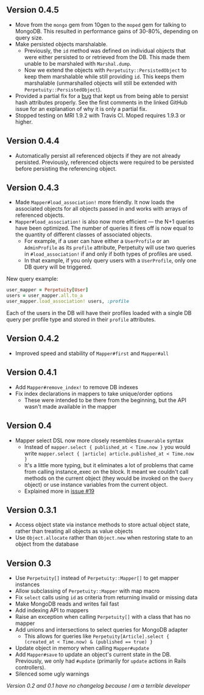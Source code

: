 ## Version 0.4.5

- Move from the `mongo` gem from 10gen to the `moped` gem for talking to MongoDB. This resulted in performance gains of 30-80%, depending on query size.
- Make persisted objects marshalable.
  - Previously, the `id` method was defined on individual objects that were either persisted to or retrieved from the DB. This made them unable to be marshaled with `Marshal.dump`.
  - Now we extend the objects with `Perpetuity::PersistedObject` to keep them marshalable while still providing `id`. This keeps them marshalable (unmarshalled objects will still be extended with `Perpetuity::PersistedObject`).
- Provided a partial fix for a [bug](https://github.com/jgaskins/perpetuity/issues/23) that kept us from being able to persist hash attributes properly. See the first comments in the linked GitHub issue for an explanation of why it is only a partial fix.
- Stopped testing on MRI 1.9.2 with Travis CI. Moped requires 1.9.3 or higher.

## Version 0.4.4

- Automatically persist all referenced objects if they are not already persisted. Previously, referenced objects were required to be persisted before persisting the referencing object.

## Version 0.4.3

- Made `Mapper#load_association!` more friendly. It now loads the associated objects for all objects passed in and works with arrays of referenced objects.
- `Mapper#load_association!` is also now more efficient — the N+1 queries have been optimized. The number of queries it fires off is now equal to the quantity of different classes of associated objects.
  - For example, if a user can have either a `UserProfile` or an `AdminProfile` as its `profile` attribute, Perpetuity will use two queries in `#load_association!` if and only if both types of profiles are used.
  - In that example, if you only query users with a `UserProfile`, only one DB query will be triggered.

New query example:

```ruby
user_mapper = Perpetuity[User]
users = user_mapper.all.to_a
user_mapper.load_association! users, :profile
```

Each of the users in the DB will have their profiles loaded with a single DB query per profile type and stored in their `profile` attributes.

## Version 0.4.2

- Improved speed and stability of `Mapper#first` and `Mapper#all`

## Version 0.4.1

- Add `Mapper#remove_index!` to remove DB indexes
- Fix index declarations in mappers to take unique/order options
  - These were intended to be there from the beginning, but the API wasn't made available in the mapper

## Version 0.4

- Mapper select DSL now more closely resembles `Enumerable` syntax
  - Instead of `mapper.select { published_at < Time.now }` you would write `mapper.select { |article| article.published_at < Time.now }`
  - It's a little more typing, but it eliminates a lot of problems that came from calling instance_exec on the block. It meant we couldn't call methods on the current object (they would be invoked on the `Query` object) or use instance variables from the current object.
  - Explained more in [issue #19](https://github.com/jgaskins/perpetuity/issues/19)

## Version 0.3.1

- Access object state via instance methods to store actual object state, rather than treating all objects as value objects
- Use `Object.allocate` rather than `Object.new` when restoring state to an object from the database

## Version 0.3

- Use `Perpetuity[]` instead of `Perpetuity::Mapper[]` to get mapper instances
- Allow subclassing of `Perpetuity::Mapper` with map macro
- Fix `select` calls using `id` as criteria from returning invalid or missing data
- Make MongoDB reads and writes fail fast
- Add indexing API to mappers
- Raise an exception when calling `Perpetuity[]` with a class that has no mapper
- Add unions and intersections to select queries for MongoDB adapter
  - This allows for queries like `Perpetuity[Article].select { (created_at < Time.now) & (published == true) }`
- Update object in memory when calling `Mapper#update`
- Add `Mapper#save` to update an object's current state in the DB. Previously, we only had `#update` (primarily for `update` actions in Rails controllers).
- Silenced some ugly warnings

*Version 0.2 and 0.1 have no changelog because I am a terrible developer*
